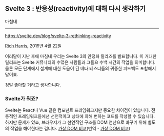 ## Svelte 3 : 반응성(reactivity)에 대해 다시 생각하기

마침내

---

https://svelte.dev/blog/svelte-3-rethinking-reactivity

[Rich Harris](https://twitter.com/Rich_Harris), 2019년 4월 22일

여러달이 지난 후에 마침내 우리는 Svelte 3의 안정화 릴리즈를 발표합니다. 이 거대한 릴리즈는 Svelte 커뮤니티의 수많은 사람들과 그들으 수백 시간의 작업을 의미합니다. 물론 모든 단계에서 설계에 대한 도움이 된 베타 테스터들의 귀중한 피드백도 포함해서 말이죠.

정말 좋아할 거라고 생각합니다.

### Svelte가 뭐죠?

Svelte는 React나 Vue 같은 컴포넌트 프레임워크지만 중요한 차이점이 있습니다. 전통적인 프레임워크들에선 선언적이고 상태에 의해 변하는 코드를 작성할 수 있습니다. 하지만 문제가 있죠, 브라우저가 그 선언적인 구조를 DOM 연산으로 바꾸기 위해 별도의 작업을 해야한다는 겁니다. [가상 DOM 비교](https://svelte.dev/blog/virtual-dom-is-pure-overhead)(번역 - [가상 DOM 비교](./virtual-dom-is-pure-overhead.md))
